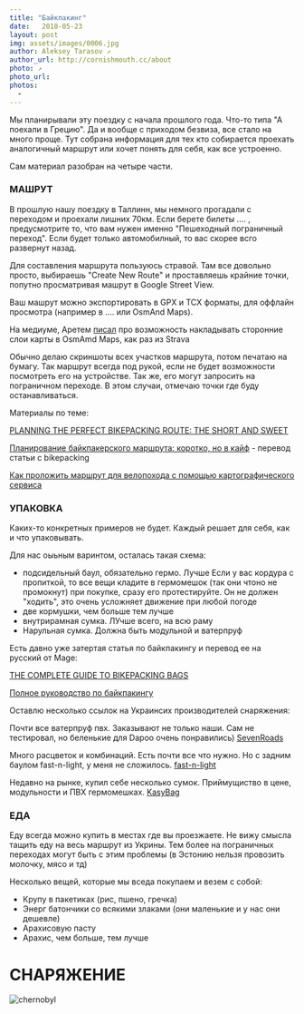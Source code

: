 ```yaml
---
title: "Байкпакинг"
date:   2018-05-23
layout: post
img: assets/images/0006.jpg
author: Aleksey Tarasov ↗
author_url: http://cornishmouth.cc/about
photo: ↗
photo_url:
photos:
  - 
---
```


Мы планирывали эту поездку с начала прошлого года. Что-то типа "А поехали в Грецию". Да и вообще с приходом безвиза, все стало на много проще. 
Тут собрана информация для тех кто собирается проехать аналогичный маршрут или хочет понять для себя, как все устроенно.

Сам материал разобран на четыре части. 


### МАШРУТ ###

В прошлую нашу поездку в Таллинн, мы немного прогадали с переходом и проехали лишних 70км. Если берете билеты .... , предусмотрите то, что вам нужен именно "Пешеходный пограничный переход". Если будет только автомобилный, то вас скорее всго развернут назад.

Для составления маршрута пользуюсь стравой. Там все довольно просто, выбираешь "Create New Route" и проставляешь крайние точки, попутно просматривая машрут в Google Street View.

Ваш машрут можно экспортировать в GPX и TCX форматы, для оффлайн просмотра (например в .... или OsmAnd Maps). 

На медиуме, Аретем [писал](https://medium.com/@anisart/osmand-strava-и-другие-сторонние-слои-карты-498b07f96f67) про возможность накладывать сторонние слои карты в OsmAmd Maps, как раз из Strava

Обычно делаю скриншоты всех участков маршрута, потом печатаю на бумагу. Так маршрут всегда под рукой, если не будет возможности посмотреть его на устройстве. Так же, его могут запросить на пограничном переходе. В этом случаи, отмечаю точки где буду останавливаться.  

Материалы по теме:

[PLANNING THE PERFECT BIKEPACKING ROUTE: THE SHORT AND SWEET](http://www.bikepacking.com/plog/planning-the-perfect-bikepacking-route-vol-01/)

[Планирование байкпакерского маршрута: коротко, но в кайф](http://www.magekz.org/?p=2602) - перевод статьи с bikepacking

[Как проложить маршрут для велопохода с помощью картографического сервиса](http://www.magekz.org/?p=2626)

### УПАКОВКА ###

Каких-то конкретных примеров не будет. Каждый решает для себя, как и что упаковывать.

Для нас оыьным варинтом, осталась такая схема:

- подсидельный баул, обязательно гермо. Лучше  Если у вас кордура с пропиткой, то все вещи кладите в гермомешок (так они чтоно не промокнут)
при покупке, сразу его протестируйте. Он не должен "ходить", это очень усложняет движение при любой погоде
- две кормушки, чем больше тем лучше
- внутрирамная сумка. ЛУчше всего, на всю раму
- Нарульная сумка. Должна быть модульной и ватерпруф  

Есть давно уже затертая статья по байкпакингу и перевод ее на русский от Mage:

[THE COMPLETE GUIDE TO BIKEPACKING BAGS](http://www.bikepacking.com/plan/guide-to-bikepacking-bags/)

[Полное руководство по байкпакингу](http://www.magekz.org/?p=2075)

Оставлю несколько ссылок на Украинсих производителей снаряжения:

Почти все ватерпруф пвх. Заказывают не только наши. Сам не тестировал, но беленькие для Dapoo очень понравились)
[SevenRoads](https://www.facebook.com/7RWorkshop/)

Много расцветок и комбинаций. Есть почти все что нужно. Но с задним баулом fast-n-light, у меня не сложилось.
[fast-n-light](https://fast-n-light.io.ua)

Недавно на рынке, купил себе несколько сумок. Приймущиство в цене, модульности и ПВХ гермомешках.
[KasyBag](http://kasybag.com.ua)

### ЕДА ###

Еду всегда можно купить в местах где вы проезжаете. Не вижу смысла тащить еду на весь маршрут из Укрины. Тем более на пограничных переходах могут быть с этим проблемы (в Эстонию нельзя провозить молочку, мясо и тд)

Несколько вещей, которые мы вседа покупаем и везем с собой:

- Крупу в пакетиках (рис, пшено, гречка)
- Энерг батончики со всякими злаками (они маленькие и у нас они дешевле)
- Арахисовую пасту
- Арахис, чем больше, тем лучше


# СНАРЯЖЕНИЕ #



![chernobyl](https://drive.google.com/uc?export=download&id=0B0NRqCiUriFKV29odkN6MkdpMEE)